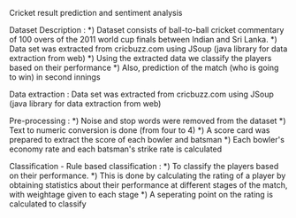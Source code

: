 Cricket result prediction and sentiment analysis

Dataset Description :
*) Dataset consists of ball-to-ball cricket commentary of 100 overs of the 2011 world cup finals between Indian and Sri Lanka.
*) Data set was extracted from cricbuzz.com using JSoup (java library for data extraction from web)
*) Using the extracted data we classify the players based on their performance
*) Also, prediction of the match (who is going to win) in second innings



Data extraction : Data set was extracted from cricbuzz.com using JSoup (java library for data extraction from web)

Pre-processing :
*) Noise and stop words were removed from the dataset
*) Text to numeric conversion is done (from four to 4)
*) A score card was prepared to extract the score of each bowler and batsman
*) Each bowler's economy rate and each batsman's strike rate is calculated

Classification -
Rule based classification :
*) To classify the players based on their performance.
*) This is done by calculating the rating of a player by obtaining statistics about their performance at different stages of the match, with weightage given to each stage
*) A seperating point on the rating is calculated to classify
